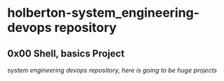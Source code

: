 # holberton-system_engineering-devops repository
## 0x00 Shell, basics Project
*system engineering devops repository, here is going to be huge projects*
